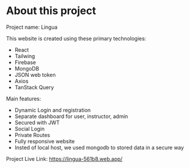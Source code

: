 # About this project
Project name: Lingua

This website is created using these primary technologies:
* React
* Tailwing 
* Firebase
* MongoDB
* JSON web token 
* Axios 
* TanStack Query

Main features:
* Dynamic Login and registration 
* Separate dashboard for user, instructor, admin 
* Secured with JWT
* Social Login 
* Private Routes 
* Fully responsive website 
* Insted of local host, we used mongodb to stored data in a secure way


Project Live Link: https://lingua-561b8.web.app/